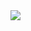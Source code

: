 <img src="https://github-readme-stats-delta-eight-95.vercel.app/api/top-langs/?username=Etsor&langs_count=6&theme=ambient_gradient&layout=compact"/>

